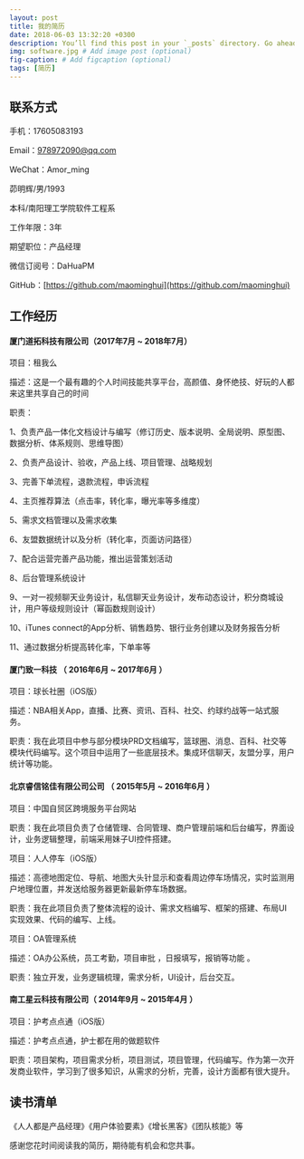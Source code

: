 ```yaml
---
layout: post
title: 我的简历
date: 2018-06-03 13:32:20 +0300
description: You’ll find this post in your `_posts` directory. Go ahead and edit it and re-build the site to see your changes. # Add post description (optional)
img: software.jpg # Add image post (optional)
fig-caption: # Add figcaption (optional)
tags: [简历]
---
```




## 联系方式
手机：17605083193

Email：978972090@qq.com

WeChat：Amor_ming

茆明辉/男/1993

本科/南阳理工学院软件工程系

工作年限：3年

期望职位：产品经理

微信订阅号：DaHuaPM

GitHub：[https://github.com/maominghui](https://github.com/maominghui)

## 工作经历

#### 厦门道拓科技有限公司（2017年7月 ~ 2018年7月）

项目：租我么 

描述：这是一个最有趣的个人时间技能共享平台，高颜值、身怀绝技、好玩的人都来这里共享自己的时间 

职责： 

1、负责产品一体化文档设计与编写（修订历史、版本说明、全局说明、原型图、数据分析、体系规则、思维导图） 

2、负责产品设计、验收，产品上线、项目管理、战略规划 

3、完善下单流程，退款流程，申诉流程

4、主页推荐算法（点击率，转化率，曝光率等多维度） 

5、需求文档管理以及需求收集

6、友盟数据统计以及分析（转化率，页面访问路径）

7、配合运营完善产品功能，推出运营策划活动

8、后台管理系统设计

9、一对一视频聊天业务设计，私信聊天业务设计，发布动态设计，积分商城设计，用户等级规则设计（幂函数规则设计）

10、iTunes connect的App分析、销售趋势、银行业务创建以及财务报告分析

11、通过数据分析提高转化率，下单率等



#### 厦门致一科技 （ 2016年6月 ~ 2017年6月 ）

项目：球长社圈（iOS版）

描述：NBA相关App，直播、比赛、资讯、百科、社交、约球约战等一站式服务。

职责：我在此项目中参与部分模块PRD文档编写，篮球圈、消息、百科、社交等模块代码编写。这个项目中运用了一些底层技术。集成环信聊天，友盟分享，用户统计等功能。



#### 北京睿信铭佳有限公司公司 （ 2015年5月 ~ 2016年6月 ）

项目：中国自贸区跨境服务平台网站

职责：我在此项目负责了仓储管理、合同管理、商户管理前端和后台编写，界面设计，业务逻辑整理，前端采用妹子UI控件搭建。



项目：人人停车（iOS版）

描述：高德地图定位、导航、地图大头针显示和查看周边停车场情况，实时监测用户地理位置，并发送给服务器更新最新停车场数据。

职责：我在此项目负责了整体流程的设计、需求文档编写、框架的搭建、布局UI实现效果、代码的编写、上线。



项目：OA管理系统

描述：OA办公系统，员工考勤，项目审批 ，日报填写，报销等功能 。

职责：独立开发，业务逻辑梳理，需求分析，UI设计，后台交互。



#### 南工星云科技有限公司（ 2014年9月 ~ 2015年4月 ）

项目：护考点点通（iOS版）

描述：护考点点通，护士都在用的做题软件

职责：项目架构，项目需求分析，项目测试，项目管理，代码编写。作为第一次开发商业软件，学习到了很多知识，从需求的分析，完善，设计方面都有很大提升。


## 读书清单

《人人都是产品经理》《用户体验要素》《增长黑客》《团队核能》等


感谢您花时间阅读我的简历，期待能有机会和您共事。
